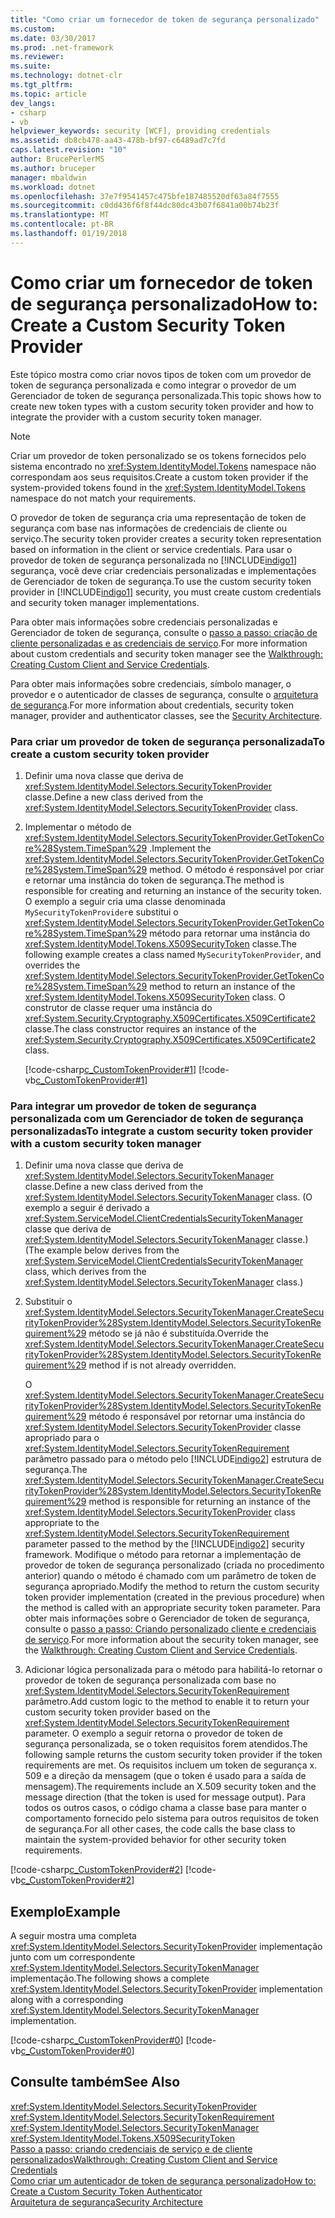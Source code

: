 ```yaml
---
title: "Como criar um fornecedor de token de segurança personalizado"
ms.custom: 
ms.date: 03/30/2017
ms.prod: .net-framework
ms.reviewer: 
ms.suite: 
ms.technology: dotnet-clr
ms.tgt_pltfrm: 
ms.topic: article
dev_langs:
- csharp
- vb
helpviewer_keywords: security [WCF], providing credentials
ms.assetid: db8cb478-aa43-478b-bf97-c6489ad7c7fd
caps.latest.revision: "10"
author: BrucePerlerMS
ms.author: bruceper
manager: mbaldwin
ms.workload: dotnet
ms.openlocfilehash: 37e7f9541457c475bfe187485520df63a84f7555
ms.sourcegitcommit: c0dd436f6f8f44dc80dc43b07f6841a00b74b23f
ms.translationtype: MT
ms.contentlocale: pt-BR
ms.lasthandoff: 01/19/2018
---
```

# <a name="how-to-create-a-custom-security-token-provider"></a><span data-ttu-id="eb20d-102">Como criar um fornecedor de token de segurança personalizado</span><span class="sxs-lookup"><span data-stu-id="eb20d-102">How to: Create a Custom Security Token Provider</span></span>
<span data-ttu-id="eb20d-103">Este tópico mostra como criar novos tipos de token com um provedor de token de segurança personalizada e como integrar o provedor de um Gerenciador de token de segurança personalizada.</span><span class="sxs-lookup"><span data-stu-id="eb20d-103">This topic shows how to create new token types with a custom security token provider and how to integrate the provider with a custom security token manager.</span></span>  
  
> [!NOTE]
>  <span data-ttu-id="eb20d-104">Criar um provedor de token personalizado se os tokens fornecidos pelo sistema encontrado no <xref:System.IdentityModel.Tokens> namespace não correspondam aos seus requisitos.</span><span class="sxs-lookup"><span data-stu-id="eb20d-104">Create a custom token provider if the system-provided tokens found in the <xref:System.IdentityModel.Tokens> namespace do not match your requirements.</span></span>  
  
 <span data-ttu-id="eb20d-105">O provedor de token de segurança cria uma representação de token de segurança com base nas informações de credenciais de cliente ou serviço.</span><span class="sxs-lookup"><span data-stu-id="eb20d-105">The security token provider creates a security token representation based on information in the client or service credentials.</span></span> <span data-ttu-id="eb20d-106">Para usar o provedor de token de segurança personalizada no [!INCLUDE[indigo1](../../../../includes/indigo1-md.md)] segurança, você deve criar credenciais personalizadas e implementações de Gerenciador de token de segurança.</span><span class="sxs-lookup"><span data-stu-id="eb20d-106">To use the custom security token provider in [!INCLUDE[indigo1](../../../../includes/indigo1-md.md)] security, you must create custom credentials and security token manager implementations.</span></span>  
  
 <span data-ttu-id="eb20d-107">Para obter mais informações sobre credenciais personalizadas e Gerenciador de token de segurança, consulte o [passo a passo: criação de cliente personalizadas e as credenciais de serviço](../../../../docs/framework/wcf/extending/walkthrough-creating-custom-client-and-service-credentials.md).</span><span class="sxs-lookup"><span data-stu-id="eb20d-107">For more information about custom credentials and security token manager see the [Walkthrough: Creating Custom Client and Service Credentials](../../../../docs/framework/wcf/extending/walkthrough-creating-custom-client-and-service-credentials.md).</span></span>  
  
 <span data-ttu-id="eb20d-108">Para obter mais informações sobre credenciais, símbolo manager, o provedor e o autenticador de classes de segurança, consulte o [arquitetura de segurança](http://msdn.microsoft.com/library/16593476-d36a-408d-808c-ae6fd483e28f).</span><span class="sxs-lookup"><span data-stu-id="eb20d-108">For more information about credentials, security token manager, provider and authenticator classes, see the [Security Architecture](http://msdn.microsoft.com/library/16593476-d36a-408d-808c-ae6fd483e28f).</span></span>  
  
### <a name="to-create-a-custom-security-token-provider"></a><span data-ttu-id="eb20d-109">Para criar um provedor de token de segurança personalizada</span><span class="sxs-lookup"><span data-stu-id="eb20d-109">To create a custom security token provider</span></span>  
  
1.  <span data-ttu-id="eb20d-110">Definir uma nova classe que deriva de <xref:System.IdentityModel.Selectors.SecurityTokenProvider> classe.</span><span class="sxs-lookup"><span data-stu-id="eb20d-110">Define a new class derived from the <xref:System.IdentityModel.Selectors.SecurityTokenProvider> class.</span></span>  
  
2.  <span data-ttu-id="eb20d-111">Implementar o método de <xref:System.IdentityModel.Selectors.SecurityTokenProvider.GetTokenCore%28System.TimeSpan%29> .</span><span class="sxs-lookup"><span data-stu-id="eb20d-111">Implement the <xref:System.IdentityModel.Selectors.SecurityTokenProvider.GetTokenCore%28System.TimeSpan%29> method.</span></span> <span data-ttu-id="eb20d-112">O método é responsável por criar e retornar uma instância do token de segurança.</span><span class="sxs-lookup"><span data-stu-id="eb20d-112">The method is responsible for creating and returning an instance of the security token.</span></span> <span data-ttu-id="eb20d-113">O exemplo a seguir cria uma classe denominada `MySecurityTokenProvider`e substitui o <xref:System.IdentityModel.Selectors.SecurityTokenProvider.GetTokenCore%28System.TimeSpan%29> método para retornar uma instância do <xref:System.IdentityModel.Tokens.X509SecurityToken> classe.</span><span class="sxs-lookup"><span data-stu-id="eb20d-113">The following example creates a class named `MySecurityTokenProvider`, and overrides the <xref:System.IdentityModel.Selectors.SecurityTokenProvider.GetTokenCore%28System.TimeSpan%29> method to return an instance of the <xref:System.IdentityModel.Tokens.X509SecurityToken> class.</span></span> <span data-ttu-id="eb20d-114">O construtor de classe requer uma instância do <xref:System.Security.Cryptography.X509Certificates.X509Certificate2> classe.</span><span class="sxs-lookup"><span data-stu-id="eb20d-114">The class constructor requires an instance of the <xref:System.Security.Cryptography.X509Certificates.X509Certificate2> class.</span></span>  
  
     [!code-csharp[c_CustomTokenProvider#1](../../../../samples/snippets/csharp/VS_Snippets_CFX/c_customtokenprovider/cs/source.cs#1)]
     [!code-vb[c_CustomTokenProvider#1](../../../../samples/snippets/visualbasic/VS_Snippets_CFX/c_customtokenprovider/vb/source.vb#1)]  
  
### <a name="to-integrate-a-custom-security-token-provider-with-a-custom-security-token-manager"></a><span data-ttu-id="eb20d-115">Para integrar um provedor de token de segurança personalizada com um Gerenciador de token de segurança personalizadas</span><span class="sxs-lookup"><span data-stu-id="eb20d-115">To integrate a custom security token provider with a custom security token manager</span></span>  
  
1.  <span data-ttu-id="eb20d-116">Definir uma nova classe que deriva de <xref:System.IdentityModel.Selectors.SecurityTokenManager> classe.</span><span class="sxs-lookup"><span data-stu-id="eb20d-116">Define a new class derived from the <xref:System.IdentityModel.Selectors.SecurityTokenManager> class.</span></span> <span data-ttu-id="eb20d-117">(O exemplo a seguir é derivado a <xref:System.ServiceModel.ClientCredentialsSecurityTokenManager> classe que deriva de <xref:System.IdentityModel.Selectors.SecurityTokenManager> classe.)</span><span class="sxs-lookup"><span data-stu-id="eb20d-117">(The example below derives from the <xref:System.ServiceModel.ClientCredentialsSecurityTokenManager> class, which derives from the <xref:System.IdentityModel.Selectors.SecurityTokenManager> class.)</span></span>  
  
2.  <span data-ttu-id="eb20d-118">Substituir o <xref:System.IdentityModel.Selectors.SecurityTokenManager.CreateSecurityTokenProvider%28System.IdentityModel.Selectors.SecurityTokenRequirement%29> método se já não é substituída.</span><span class="sxs-lookup"><span data-stu-id="eb20d-118">Override the <xref:System.IdentityModel.Selectors.SecurityTokenManager.CreateSecurityTokenProvider%28System.IdentityModel.Selectors.SecurityTokenRequirement%29> method if is not already overridden.</span></span>  
  
     <span data-ttu-id="eb20d-119">O <xref:System.IdentityModel.Selectors.SecurityTokenManager.CreateSecurityTokenProvider%28System.IdentityModel.Selectors.SecurityTokenRequirement%29> método é responsável por retornar uma instância do <xref:System.IdentityModel.Selectors.SecurityTokenProvider> classe apropriado para o <xref:System.IdentityModel.Selectors.SecurityTokenRequirement> parâmetro passado para o método pelo [!INCLUDE[indigo2](../../../../includes/indigo2-md.md)] estrutura de segurança.</span><span class="sxs-lookup"><span data-stu-id="eb20d-119">The <xref:System.IdentityModel.Selectors.SecurityTokenManager.CreateSecurityTokenProvider%28System.IdentityModel.Selectors.SecurityTokenRequirement%29> method is responsible for returning an instance of the <xref:System.IdentityModel.Selectors.SecurityTokenProvider> class appropriate to the <xref:System.IdentityModel.Selectors.SecurityTokenRequirement> parameter passed to the method by the [!INCLUDE[indigo2](../../../../includes/indigo2-md.md)] security framework.</span></span> <span data-ttu-id="eb20d-120">Modifique o método para retornar a implementação de provedor de token de segurança personalizado (criada no procedimento anterior) quando o método é chamado com um parâmetro de token de segurança apropriado.</span><span class="sxs-lookup"><span data-stu-id="eb20d-120">Modify the method to return the custom security token provider implementation (created in the previous procedure) when the method is called with an appropriate security token parameter.</span></span> <span data-ttu-id="eb20d-121">Para obter mais informações sobre o Gerenciador de token de segurança, consulte o [passo a passo: Criando personalizado cliente e credenciais de serviço](../../../../docs/framework/wcf/extending/walkthrough-creating-custom-client-and-service-credentials.md).</span><span class="sxs-lookup"><span data-stu-id="eb20d-121">For more information about the security token manager, see the [Walkthrough: Creating Custom Client and Service Credentials](../../../../docs/framework/wcf/extending/walkthrough-creating-custom-client-and-service-credentials.md).</span></span>  
  
3.  <span data-ttu-id="eb20d-122">Adicionar lógica personalizada para o método para habilitá-lo retornar o provedor de token de segurança personalizada com base no <xref:System.IdentityModel.Selectors.SecurityTokenRequirement> parâmetro.</span><span class="sxs-lookup"><span data-stu-id="eb20d-122">Add custom logic to the method to enable it to return your custom security token provider based on the <xref:System.IdentityModel.Selectors.SecurityTokenRequirement> parameter.</span></span> <span data-ttu-id="eb20d-123">O exemplo a seguir retorna o provedor de token de segurança personalizada, se o token requisitos forem atendidos.</span><span class="sxs-lookup"><span data-stu-id="eb20d-123">The following sample returns the custom security token provider if the token requirements are met.</span></span> <span data-ttu-id="eb20d-124">Os requisitos incluem um token de segurança x. 509 e a direção da mensagem (que o token é usado para a saída de mensagem).</span><span class="sxs-lookup"><span data-stu-id="eb20d-124">The requirements include an X.509 security token and the message direction (that the token is used for message output).</span></span> <span data-ttu-id="eb20d-125">Para todos os outros casos, o código chama a classe base para manter o comportamento fornecido pelo sistema para outros requisitos de token de segurança.</span><span class="sxs-lookup"><span data-stu-id="eb20d-125">For all other cases, the code calls the base class to maintain the system-provided behavior for other security token requirements.</span></span>  
  
 [!code-csharp[c_CustomTokenProvider#2](../../../../samples/snippets/csharp/VS_Snippets_CFX/c_customtokenprovider/cs/source.cs#2)]
 [!code-vb[c_CustomTokenProvider#2](../../../../samples/snippets/visualbasic/VS_Snippets_CFX/c_customtokenprovider/vb/source.vb#2)]  
  
## <a name="example"></a><span data-ttu-id="eb20d-126">Exemplo</span><span class="sxs-lookup"><span data-stu-id="eb20d-126">Example</span></span>  
 <span data-ttu-id="eb20d-127">A seguir mostra uma completa <xref:System.IdentityModel.Selectors.SecurityTokenProvider> implementação junto com um correspondente <xref:System.IdentityModel.Selectors.SecurityTokenManager> implementação.</span><span class="sxs-lookup"><span data-stu-id="eb20d-127">The following shows a complete <xref:System.IdentityModel.Selectors.SecurityTokenProvider> implementation along with a corresponding <xref:System.IdentityModel.Selectors.SecurityTokenManager> implementation.</span></span>  
  
 [!code-csharp[c_CustomTokenProvider#0](../../../../samples/snippets/csharp/VS_Snippets_CFX/c_customtokenprovider/cs/source.cs#0)]
 [!code-vb[c_CustomTokenProvider#0](../../../../samples/snippets/visualbasic/VS_Snippets_CFX/c_customtokenprovider/vb/source.vb#0)]  
  
## <a name="see-also"></a><span data-ttu-id="eb20d-128">Consulte também</span><span class="sxs-lookup"><span data-stu-id="eb20d-128">See Also</span></span>  
 <xref:System.IdentityModel.Selectors.SecurityTokenProvider>  
 <xref:System.IdentityModel.Selectors.SecurityTokenRequirement>  
 <xref:System.IdentityModel.Selectors.SecurityTokenManager>  
 <xref:System.IdentityModel.Tokens.X509SecurityToken>  
 [<span data-ttu-id="eb20d-129">Passo a passo: criando credenciais de serviço e de cliente personalizados</span><span class="sxs-lookup"><span data-stu-id="eb20d-129">Walkthrough: Creating Custom Client and Service Credentials</span></span>](../../../../docs/framework/wcf/extending/walkthrough-creating-custom-client-and-service-credentials.md)  
 [<span data-ttu-id="eb20d-130">Como criar um autenticador de token de segurança personalizado</span><span class="sxs-lookup"><span data-stu-id="eb20d-130">How to: Create a Custom Security Token Authenticator</span></span>](../../../../docs/framework/wcf/extending/how-to-create-a-custom-security-token-authenticator.md)  
 [<span data-ttu-id="eb20d-131">Arquitetura de segurança</span><span class="sxs-lookup"><span data-stu-id="eb20d-131">Security Architecture</span></span>](http://msdn.microsoft.com/library/16593476-d36a-408d-808c-ae6fd483e28f)
